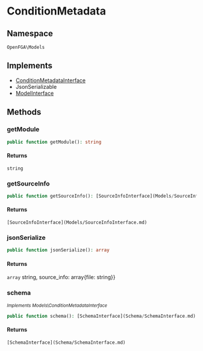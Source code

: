 # ConditionMetadata


## Namespace
`OpenFGA\Models`

## Implements
* [ConditionMetadataInterface](Models/ConditionMetadataInterface.md)
* JsonSerializable
* [ModelInterface](Models/ModelInterface.md)

## Methods
### getModule


```php
public function getModule(): string
```



#### Returns
`string` 

### getSourceInfo


```php
public function getSourceInfo(): [SourceInfoInterface](Models/SourceInfoInterface.md)
```



#### Returns
`[SourceInfoInterface](Models/SourceInfoInterface.md)` 

### jsonSerialize


```php
public function jsonSerialize(): array
```



#### Returns
`array` string, source_info: array{file: string}}

### schema

*<small>Implements Models\ConditionMetadataInterface</small>*  

```php
public function schema(): [SchemaInterface](Schema/SchemaInterface.md)
```



#### Returns
`[SchemaInterface](Schema/SchemaInterface.md)` 

